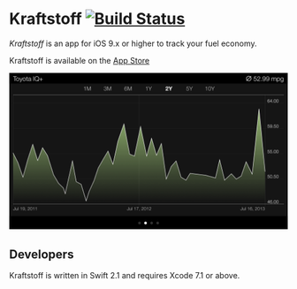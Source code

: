 # Kraftstoff [![Build Status](https://travis-ci.org/IngmarStein/Kraftstoff.svg?branch=master)](https://travis-ci.org/IngmarStein/Kraftstoff)

*Kraftstoff* is an app for iOS 9.x or higher to track your fuel economy.

Kraftstoff is available on the [App Store](https://itunes.apple.com/app/id471634654)

<img src="Artwork/Screenshot%20Graph.png" width="736" alt="Kraftstoff shows your fuel efficiency as a fancy graph">

## Developers

Kraftstoff is written in Swift 2.1 and requires Xcode 7.1 or above.
